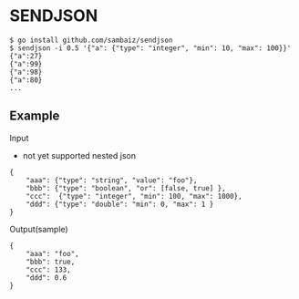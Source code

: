 # SENDJSON

```
$ go install github.com/sambaiz/sendjson
$ sendjson -i 0.5 '{"a": {"type": "integer", "min": 10, "max": 100}}'
{"a":27}
{"a":99}
{"a":98}
{"a":80}
...
```

## Example

Input

- not yet supported nested json

```
{
    "aaa": {"type": "string", "value": "foo"},
    "bbb": {"type": "boolean", "or": [false, true] },
    "ccc":  {"type": "integer", "min": 100, "max": 1000},
    "ddd": {"type": "double": "min": 0, "max": 1 } 
}
```

Output(sample)

```
{
    "aaa": "foo",
    "bbb": true,
    "ccc": 133,
    "ddd": 0.6
}
```